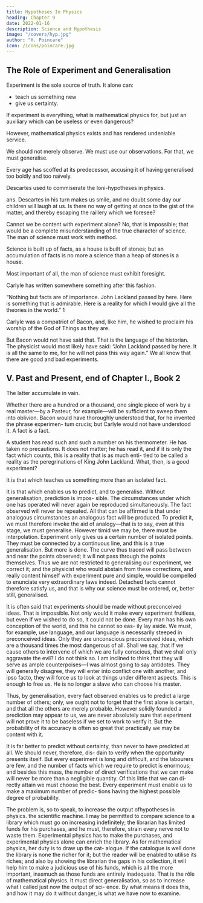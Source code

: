 ```yaml
---
title: Hypotheses In Physics
heading: Chapter 9
date: 2022-01-16
description: Science and Hypothesis
image: "/covers/hyp.jpg"
author: "H. Poincare"
icon: /icons/poincare.jpg
---
```



<!-- PART IV. NATURE. -->


## The Role of Experiment and Generalisation

Experiment is the sole source of truth. It alone can:
- teach us something new
- give us certainty. 

If experiment is everything, what is mathematical physics for, but just an auxiliary which can be useless or even dangerous? 

<!-- What can experimental physics do with
such an auxiliary—an auxiliary, moreover, which seems
useless, and even may be dangerous? -->

However, mathematical physics exists and has rendered undeniable service.

We should not merely observe. We must use our observations. For that, we must generalise. 

<!-- This is what has always been done, only as
the recollection of past errors has made man more and
more circumspect, he has observed more and more and
generalised less and less.  -->

Every age has scoffed at its predecessor, accusing it of having generalised too boldly and too naïvely. 

Descartes used to commiserate the Ioni-hypotheses in physics.

ans. Descartes in his turn makes us smile, and no doubt
some day our children will laugh at us. Is there no way
of getting at once to the gist of the matter, and thereby
escaping the raillery which we foresee? 

Cannot we be content with experiment alone? No, that is impossible;
that would be a complete misunderstanding of the true
character of science. The man of science must work with
method. 

Science is built up of facts, as a house is built of
stones; but an accumulation of facts is no more a science
than a heap of stones is a house. 

Most important of all, the man of science must exhibit foresight. 

Carlyle has written somewhere something after this fashion. 

“Nothing but facts are of importance. John Lackland passed
by here. Here is something that is admirable. Here is
a reality for which I would give all the theories in the
world.” 1 

Carlyle was a compatriot of Bacon, and, like him, he wished to proclaim his worship of the God of Things as they are.

But Bacon would not have said that. That is the language of the historian. The physicist would most likely
have said: “John Lackland passed by here. It is all the same to me, for he will not pass this way again.”
We all know that there are good and bad experiments.

## V. Past and Present, end of Chapter I., Book 2

The latter accumulate in vain. 

Whether there are a hundred or a thousand, one single piece of work by a real
master—by a Pasteur, for example—will be sufficient to
sweep them into oblivion. Bacon would have thoroughly
understood that, for he invented the phrase experimen-
tum crucis; but Carlyle would not have understood it. A
fact is a fact. 

A student has read such and such a number on his thermometer. He has taken no precautions.
It does not matter; he has read it, and if it is only the
fact which counts, this is a reality that is as much enti-
tled to be called a reality as the peregrinations of King
John Lackland. What, then, is a good experiment? 

It is that which teaches us something more than an isolated fact. 

It is that which enables us to predict, and to
generalise. Without generalisation, prediction is impos-
sible. The circumstances under which one has operated
will never again be reproduced simultaneously. The fact
observed will never be repeated. All that can be affirmed
is that under analogous circumstances an analogous fact
will be produced. To predict it, we must therefore invoke
the aid of analogy—that is to say, even at this stage, we
must generalise. However timid we may be, there must be
interpolation. Experiment only gives us a certain number
of isolated points. They must be connected by a continuous line, and this is a true generalisation. But more is
done. The curve thus traced will pass between and near
the points observed; it will not pass through the points
themselves. Thus we are not restricted to generalising our
experiment, we correct it; and the physicist who would
abstain from these corrections, and really content himself
with experiment pure and simple, would be compelled to enunciate very extraordinary laws indeed. Detached facts
cannot therefore satisfy us, and that is why our science
must be ordered, or, better still, generalised.

It is often said that experiments should be made without preconceived ideas. That is impossible. Not only
would it make every experiment fruitless, but even if we
wished to do so, it could not be done. Every man has his
own conception of the world, and this he cannot so eas-
ily lay aside. We must, for example, use language, and
our language is necessarily steeped in preconceived ideas.
Only they are unconscious preconceived ideas, which are
a thousand times the most dangerous of all. Shall we
say, that if we cause others to intervene of which we are
fully conscious, that we shall only aggravate the evil? I
do not think so. I am inclined to think that they will
serve as ample counterpoises—I was almost going to say
antidotes. They will generally disagree, they will enter into conflict one with another, and ipso facto, they will
force us to look at things under different aspects. This is
enough to free us. He is no longer a slave who can choose
his master.

Thus, by generalisation, every fact observed enables us to predict a large number of others; only, we ought not
to forget that the first alone is certain, and that all the
others are merely probable. However solidly founded a prediction may appear to us, we are never absolutely sure
that experiment will not prove it to be baseless if we set
to work to verify it. But the probability of its accuracy is
often so great that practically we may be content with it.

It is far better to predict without certainty, than never to have predicted at all. We should never, therefore, dis-
dain to verify when the opportunity presents itself. But every experiment is long and difficult, and the labourers
are few, and the number of facts which we require to predict is enormous; and besides this mass, the number of
direct verifications that we can make will never be more than a negligible quantity. Of this little that we can di-
rectly attain we must choose the best. Every experiment must enable us to make a maximum number of predic-
tions having the highest possible degree of probability.

The problem is, so to speak, to increase the output ofhypotheses in physics.
the scientific machine. I may be permitted to compare
science to a library which must go on increasing indefinitely; the librarian has limited funds for his purchases,
and he must, therefore, strain every nerve not to waste
them. Experimental physics has to make the purchases,
and experimental physics alone can enrich the library. As
for mathematical physics, her duty is to draw up the cat-
alogue. If the catalogue is well done the library is none
the richer for it; but the reader will be enabled to utilise
its riches; and also by showing the librarian the gaps in
his collection, it will help him to make a judicious use of
his funds, which is all the more important, inasmuch as
those funds are entirely inadequate. That is the rôle of
mathematical physics. It must direct generalisation, so
as to increase what I called just now the output of sci-
ence. By what means it does this, and how it may do it
without danger, is what we have now to examine.


